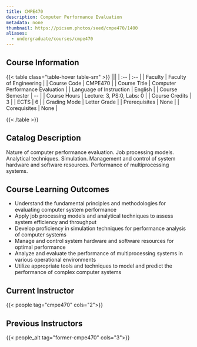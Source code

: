 ```yaml
---
title: CMPE470
description: Computer Performance Evaluation
metadata: none
thumbnail: https://picsum.photos/seed/cmpe470/1400
aliases:
  - undergraduate/courses/cmpe470
---
```


## Course Information

<!-- prettier-ignore-start -->
{{< table class="table-hover table-sm" >}}
|||
| :-- | :-- |
| Faculty | Faculty of Engineering |
| Course Code | CMPE470 |
| Course Title | Computer Performance Evaluation |
| Language of Instruction | English |
| Course Semester | -- |
| Course Hours | Lecture: 3, PS:0, Labs: 0 |
| Course Credits | 3 |
| ECTS | 6 |
| Grading Mode | Letter Grade |
| Prerequisites | None |
| Corequisites | None |

{{< /table >}}
<!-- prettier-ignore-end -->


## Catalog Description

Nature of computer performance evaluation. Job processing models. Analytical techniques. Simulation. Management and control of system hardware and software resources. Performance of multiprocessing systems.

## Course Learning Outcomes

- Understand the fundamental principles and methodologies for evaluating computer system performance
- Apply job processing models and analytical techniques to assess system efficiency and throughput
- Develop proficiency in simulation techniques for performance analysis of computer systems
- Manage and control system hardware and software resources for optimal performance
- Analyze and evaluate the performance of multiprocessing systems in various operational environments
- Utilize appropriate tools and techniques to model and predict the performance of complex computer systems

## Current Instructor

{{< people tag="cmpe470" cols="2">}}

## Previous Instructors

{{< people_alt tag="former-cmpe470" cols="3">}}
